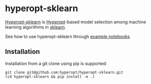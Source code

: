 # hyperopt-sklearn

[Hyperopt-sklearn](http://hyperopt.github.com/hyperopt-sklearn/) is
[Hyperopt](http://hyperopt.github.com/hyperopt)-based model selection among machine learning algorithms in
[sklearn](http://scikit-learn.org/).

See how to use hyperopt-sklearn through
[example notebooks](http://nbviewer.ipython.org/github/hyperopt/hyperopt-sklearn/tree/master/notebooks)


## Installation

Installation from a git clone using pip is supported:

    git clone git@github.com:hyperopt/hyperopt-sklearn.git
    (cd hyperopt-sklearn && pip install -e .)


